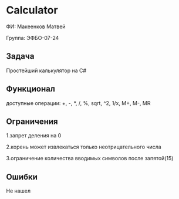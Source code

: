 # Calculator
ФИ: Макеенков Матвей

Группа: ЭФБО-07-24

## Задача
Простейший калькулятор на C#

## Функционал
доступные операции: +, -, *, /, %, sqrt, ^2, 1/x, M+, M-, MR

## Ограничения
1.запрет деления на 0

2.корень может извлекаться только неотрицательного числа

3.ограничение количества вводимых символов после запятой(15)
## Ошибки
Не нашел